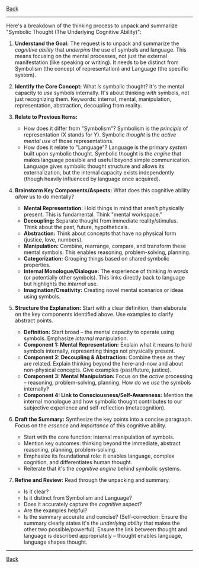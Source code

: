 [Back](README.md)

---

Here's a breakdown of the thinking process to unpack and summarize "Symbolic Thought (The Underlying Cognitive Ability)":

1.  **Understand the Goal:** The request is to unpack and summarize the *cognitive ability* that *underpins* the use of symbols and language. This means focusing on the mental processes, not just the external manifestation (like speaking or writing). It needs to be distinct from Symbolism (the concept of representation) and Language (the specific system).

2.  **Identify the Core Concept:** What *is* symbolic thought? It's the mental capacity to *use* symbols internally. It's about thinking *with* symbols, not just recognizing them. Keywords: internal, mental, manipulation, representation, abstraction, decoupling from reality.

3.  **Relate to Previous Items:**
    *   How does it differ from "Symbolism"? Symbolism is the *principle* of representation (X stands for Y). Symbolic *thought* is the *active mental use* of those representations.
    *   How does it relate to "Language"? Language is the primary *system* built upon symbolic thought. Symbolic thought is the *engine* that makes language possible and useful beyond simple communication. Language gives symbolic thought structure and allows its externalization, but the internal capacity exists independently (though heavily influenced by language once acquired).

4.  **Brainstorm Key Components/Aspects:** What does this cognitive ability *allow* us to do mentally?
    *   **Mental Representation:** Hold things in mind that aren't physically present. This is fundamental. Think "mental workspace."
    *   **Decoupling:** Separate thought from immediate reality/stimulus. Think about the past, future, hypotheticals.
    *   **Abstraction:** Think about concepts that have no physical form (justice, love, numbers).
    *   **Manipulation:** Combine, rearrange, compare, and transform these mental symbols. This enables reasoning, problem-solving, planning.
    *   **Categorization:** Grouping things based on shared symbolic properties.
    *   **Internal Monologue/Dialogue:** The experience of thinking *in words* (or potentially other symbols). This links directly back to language but highlights the *internal* use.
    *   **Imagination/Creativity:** Creating novel mental scenarios or ideas using symbols.

5.  **Structure the Explanation:** Start with a clear definition, then elaborate on the key components identified above. Use examples to clarify abstract points.

    *   **Definition:** Start broad – the mental capacity to operate using symbols. Emphasize *internal* manipulation.
    *   **Component 1: Mental Representation:** Explain what it means to hold symbols internally, representing things not physically present.
    *   **Component 2: Decoupling & Abstraction:** Combine these as they are related. Explain thinking beyond the here-and-now and about non-physical concepts. Give examples (past/future, justice).
    *   **Component 3: Mental Manipulation:** Focus on the *active* processing – reasoning, problem-solving, planning. How do we *use* the symbols internally?
    *   **Component 4: Link to Consciousness/Self-Awareness:** Mention the internal monologue and how symbolic thought contributes to our subjective experience and self-reflection (metacognition).

6.  **Draft the Summary:** Synthesize the key points into a concise paragraph. Focus on the *essence* and *importance* of this cognitive ability.

    *   Start with the core function: internal manipulation of symbols.
    *   Mention key outcomes: thinking beyond the immediate, abstract reasoning, planning, problem-solving.
    *   Emphasize its foundational role: it enables language, complex cognition, and differentiates human thought.
    *   Reiterate that it's the *cognitive engine* behind symbolic systems.

7.  **Refine and Review:** Read through the unpacking and summary.
    *   Is it clear?
    *   Is it distinct from Symbolism and Language?
    *   Does it accurately capture the *cognitive* aspect?
    *   Are the examples helpful?
    *   Is the summary accurate and concise? (Self-correction: Ensure the summary clearly states it's the *underlying ability* that makes the other two possible/powerful). Ensure the link between thought and language is described appropriately – thought enables language, language shapes thought.

---

[Back](README.md)
